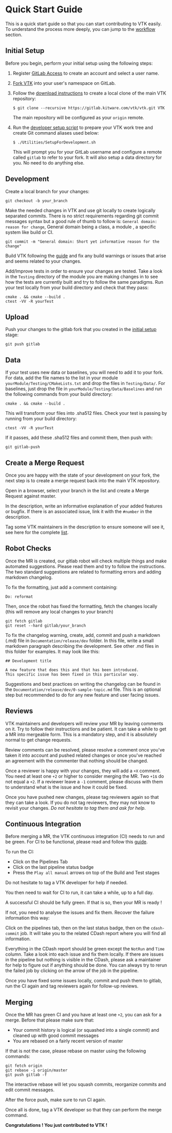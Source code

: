 # Quick Start Guide

This is a quick start guide so that you can start contributing to VTK easily.
To understand the process more deeply, you can jump to the [workflow](develop.md#workflow)
section.

## Initial Setup

Before you begin, perform your initial setup using the following steps:

1.  Register [GitLab Access] to create an account and select a user name.

2.  [Fork VTK][] into your user's namespace on GitLab.

3.  Follow the [download instructions](download.md#clone) to create a
    local clone of the main VTK repository:

        $ git clone --recursive https://gitlab.kitware.com/vtk/vtk.git VTK

    The main repository will be configured as your `origin` remote.

4.  Run the [developer setup script][] to prepare your VTK work tree and
    create Git command aliases used below:

        $ ./Utilities/SetupForDevelopment.sh

    This will prompt you for your GitLab username and configure a remote
    called `gitlab` to refer to your fork. It will also setup a data directory for you.
    No need to do anything else.

[GitLab Access]: https://gitlab.kitware.com/users/sign_in
[Fork VTK]: https://gitlab.kitware.com/vtk/vtk/-/forks/new
[developer setup script]: /Utilities/SetupForDevelopment.sh

## Development

Create a local branch for your changes:

```
git checkout -b your_branch
```

Make the needed changes in VTK and use git locally to create logically separated commits.
There is no strict requirements regarding git commit messages syntax but a good rule of
thumb to follow is: `General domain: reason for change`, General domain being a class, a module
, a specific system like build or CI.

```
git commit -m "General domain: Short yet informative reason for the change"
```

Build VTK following the [guide][] and fix any build warnings or issues that arise and seems related to your changes.

[guide]: /Documentation/dev/build.md
Add/Improve tests in order to ensure your changes are tested. Take a look in the `Testing` directory
of the module you are making changes in to see how the tests are currently built and try to follow the same paradigms.
Run your test locally from your build directory and check that they pass:

```
cmake . && cmake --build .
ctest -VV -R yourTest
```

## Upload

Push your changes to the gitlab fork that you created in the [initial setup](#initial-setup) stage:

```
git push gitlab
```

## Data

If your test uses new data or baselines, you will need to add it to your fork.
For data, add the file names to the list in your module `yourModule/Testing/CMakeLists.txt` and drop the files in `Testing/Data/`.
For baselines, just drop the file in `yourModule/Testing/Data/Baselines` and run the following commands from your build directory:

```
cmake . && cmake --build .
```

This will transform your files into .sha512 files. Check your test is passing by running from your build directory:

```
ctest -VV -R yourTest
```

If it passes, add these .sha512 files and commit them, then push with:

```
git gitlab-push
```

## Create a Merge Request

Once you are happy with the state of your development on your fork, the next step is to create a merge request back into the main VTK repository.

Open [](https://gitlab.kitware.com/username/vtk/-/merge_requests/new) in a browser, select your branch in the list and create a Merge Request against master.

In the description, write an informative explanation of your added features or bugfix. If there is an associated issue, link it with the `#number` in the description.

Tag some VTK maintainers in the description to ensure someone will see it, see here for the complete [list](develop.md#review-a-merge-request).

## Robot Checks

Once the MR is created, our gitlab robot will check multiple things and make automated suggestions. Please read them and try to follow the instructions.
The two standard suggestions are related to formatting errors and adding markdown changelog.

To fix the formatting, just add a comment containing:

```
Do: reformat
```

Then, once the robot has fixed the formatting, fetch the changes locally (this will remove any local changes to your branch)

```
git fetch gitlab
git reset --hard gitlab/your_branch
```

To fix the changelog warning, create, add, commit and push a markdown (.md) file in `Documentation/release/dev` folder.
In this file, write a small markdown paragraph describing the development.
See other .md files in this folder for examples. It may look like this:

```
## Development title

A new feature that does this and that has been introduced.
This specific issue has been fixed in this particular way.
```

Suggestions and best practices on writing the changelog can be found in the `Documentation/release/dev/0-sample-topic.md` file.
This is an optional step but recommended to do for any new feature and user facing issues.

## Reviews

VTK maintainers and developers will review your MR by leaving comments on it. Try to follow their instructions and be patient.
It can take a while to get a MR into mergeable form. This is a mandatory step, and it is absolutely normal to get change requests.

Review comments can be resolved, please resolve a comment once you've taken it into account and pushed related changes
or once you've reached an agreement with the commenter that nothing should be changed.

Once a reviewer is happy with your changes, they will add a `+X` comment. You need at least one `+2` or higher to consider
merging the MR. Two `+1`s do not equal a `+2`. If a reviewer leave a `-1` comment, please discuss with them to understand what is the issue and how it could be fixed.

Once you have pushed new changes, please tag reviewers again so that they can take a look.
If you do not tag reviewers, they may not know to revisit your changes. _Do not hesitate to tag them and ask for help_.

## Continuous Integration

Before merging a MR, the VTK continuous integration (CI) needs to run and be green.
For CI to be functional, please read and follow this [guide](https://discourse.vtk.org/t/the-ultimate-how-to-make-ci-work-with-my-fork-guide/7581).

To run the CI:
 - Click on the Pipelines Tab
 - Click on the last pipeline status badge
 - Press the `Play all manual` arrows on top of the Build and Test stages

Do not hesitate to tag a VTK developer for help if needed.

You then need to wait for CI to run, it can take a while, up to a full day.

A successful CI should be fully green. If that is so, then your MR is ready !

If not, you need to analyse the issues and fix them. Recover the failure information this way:

Click on the pipelines tab, then on the last status badge, then on the `cdash-commit` job.
It will take you to the related CDash report where you will find all information.

Everything in the CDash report should be green except the `NotRun` and `Time` column. Take a look into each issue and fix them locally.
If there are issues in the pipeline but nothing is visible in the CDash, please ask a maintainer for help to figure out if anything should be done.
You can always try to rerun the failed job by clicking on the arrow of the job in the pipeline.

Once you have fixed some issues locally, commit and push them to gitlab, run the CI again and tag reviewers again for follow-up reviews.

## Merging

Once the MR has green CI and you have at least one `+2`, you can ask for a merge. Before that please make sure that:
 - Your commit history is logical (or squashed into a single commit) and cleaned up with good commit messages
 - You are rebased on a fairly recent version of master

If that is not the case, please rebase on master using the following commands:

```
git fetch origin
git rebase -i origin/master
git push gitlab -f
```

The interactive rebase will let you squash commits, reorganize commits and edit commit messages.

After the force push, make sure to run CI again.

Once all is done, tag a VTK developer so that they can perform the merge command.

__Congratulations ! You just contributed to VTK !__
